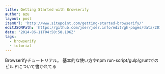 ```yaml
---
title: Getting Started with Browserify
author: azu
layout: post
itemUrl: 'http://www.sitepoint.com/getting-started-browserify/'
editJSONPath: 'https://github.com/jser/jser.info/edit/gh-pages/data/2014/06/index.json'
date: '2014-06-11T04:50:58.106Z'
tags:
  - browserify
  - tutorial
---
```

Browserifyチュートリアル。
基本的な使い方やnpm run-script/gulp/gruntでのビルドについて書かれてる
